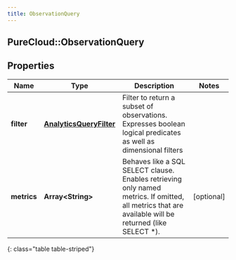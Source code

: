 ```yaml
---
title: ObservationQuery
---
```

## PureCloud::ObservationQuery

## Properties

|Name | Type | Description | Notes|
|------------ | ------------- | ------------- | -------------|
| **filter** | [**AnalyticsQueryFilter**](AnalyticsQueryFilter.html) | Filter to return a subset of observations. Expresses boolean logical predicates as well as dimensional filters | |
| **metrics** | **Array&lt;String&gt;** | Behaves like a SQL SELECT clause. Enables retrieving only named metrics. If omitted, all metrics that are available will be returned (like SELECT *). | [optional] |
{: class="table table-striped"}


